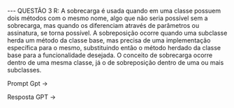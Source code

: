 --- QUESTÃO 3
R: A sobrecarga é usada quando em uma classe possuem dois métodos com o mesmo nome, algo que não seria possível sem a sobrecarga, mas quando os diferenciam através de parâmetros ou assinatura, se torna possível. 
A sobreposição ocorre quando uma subclasse herda um método da classe base, mas precisa de uma implementação específica para o mesmo, substituindo então o método herdado da classe base para a funcionalidade desejada. 
O conceito de sobrecarga ocorre dentro de uma mesma classe, já o de sobreposição dentro de uma ou mais subclasses.

Prompt Gpt ->


Resposta GPT ->